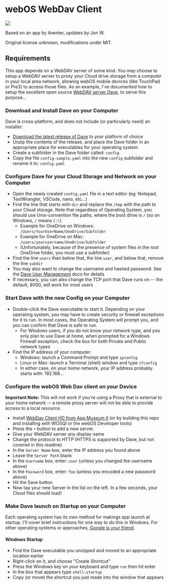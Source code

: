 # webOS WebDav Client

<img src="https://raw.githubusercontent.com/codepoet80/webos-webdavclient/master/icon.png">

Based on an app by Aventer, updates by Jon W.

Original license unknown, modifications under MIT.

## Requirements

This app depends on a WebDAV server of some kind. You may choose to setup a WebDAV server to proxy your Cloud drive storage from a computer in your local area network, allowing webOS mobile devices (like TouchPad or Pre3) to access those files. As an example, I've documented how to setup the excellent open source [WebDAV server Dave](https://github.com/micromata/dave), to serve this purpose...

### Download and Install Dave on your Computer

Dave is cross-platform, and does not include (or particularly need) an installer:

* [Download the latest release of Dave](https://github.com/micromata/dave/releases/) to your platform of choice
* Unzip the contents of the release, and place the Dave folder in an appropriate place for executables for your operating system
* Create a subfolder in the Dave folder called: `config`
* Copy the file `config-sample.yaml` into the new `config` subfolder and rename it to: `config.yaml`

### Configure Dave for your Cloud Storage and Network on your Computer

* Open the newly created `config.yaml` file in a text editor (eg: Notepad, TextWrangler, VSCode, nano, etc...)
* Find the line that starts with `dir` and replace the `/tmp` with the path to your Cloud storage. Note that regardless of Operating System, you should use Unix-convention file paths, where the boot drive is `/` (so on Windows, `/` means `C:\`)
    * Example for OneDrive on Windows: `/Users/YourUserName/OneDrive/Subfolder`
    * Example for OneDrive on Mac: `/users/yourusername/OneDrive/Subfolder`
    * (Unfortunately, because of the presence of system files in the root OneDrive folder, you must use a subfolder)
* Find the line `users` then below that, the line `user`, and below that, remove the line `subdir`
* You may also want to change the username and hashed password. See the [Dave User Management](https://github.com/micromata/dave#user-management) docs for details
* If necessary, you can also change the TCP port that Dave runs on -- the default, 8000, will work for most users

### Start Dave with the new Config on your Computer

* Double-click the Dave executable to start it. Depending on your operating system, you may have to create security or firewall exceptions for it to run. In most cases, the Operating System will prompt you, and you can confirm that Dave is safe to run.
    * For Windows users, if you do not know your network type, and you only plan to use Dave at home, when prompted for a Windows Firewall exception, check the box for both Private and Public network types
* Find the IP address of your computer:
    * Windows: launch a Command Prompt and type `ipconfig`
    * Linux or Mac: launch a Terminal (shell) window and type `ifconfig`
    * In either case, on your home network, your IP address probably starts with: 192.168...

### Configure the webOS Web Dav client on your Device

**Important Note:** This will not work if you're using a Proxy that is external to your home network -- a remote proxy server will not be able to provide access to a local resource.

* Install [WebDav Client HD from App Museum II](http://appcatalog.webosarchive.org/app/webdav) (or by building this repo and installing with WOSQI or the webOS Developer tools)
* Press the `+` button to add a new server.
* Give your WebDAV server any display name
* Change the protocol to HTTP (HTTPS is supported by Dave, but not covered in this readme)
* In the `Server Name` box, enter the IP address you found above
* Leave the `Server Path` blank
* In the `Username` box, enter: `user` (unless you changed the username above)
* In the `Password` box, enter: `foo` (unless you encoded a new password above)
* Hit the Save button
* Now tap your new Server in the list on the left. In a few seconds, your Cloud files should load!

### Make Dave launch on Startup on your Computer

Each operating system has its own method for makings app launch at startup. I'll cover brief instructions for one way to do this in Windows. For other operating systems or approaches, [Google is your friend](https://www.google.com/search?form=MOZLBR&pc=MOZI&q=making+an+app+run+at+startup+mac).

#### Windows Startup

* Find the Dave executable you unzipped and moved to an appropriate location earlier
* Right-click on it, and choose "Create Shortcut"
* Press the Windows key on your keyboard and type `run` then hit enter
* In the box that appears type `shell:startup`
* Copy (or move) the shortcut you just made into the window that appears
